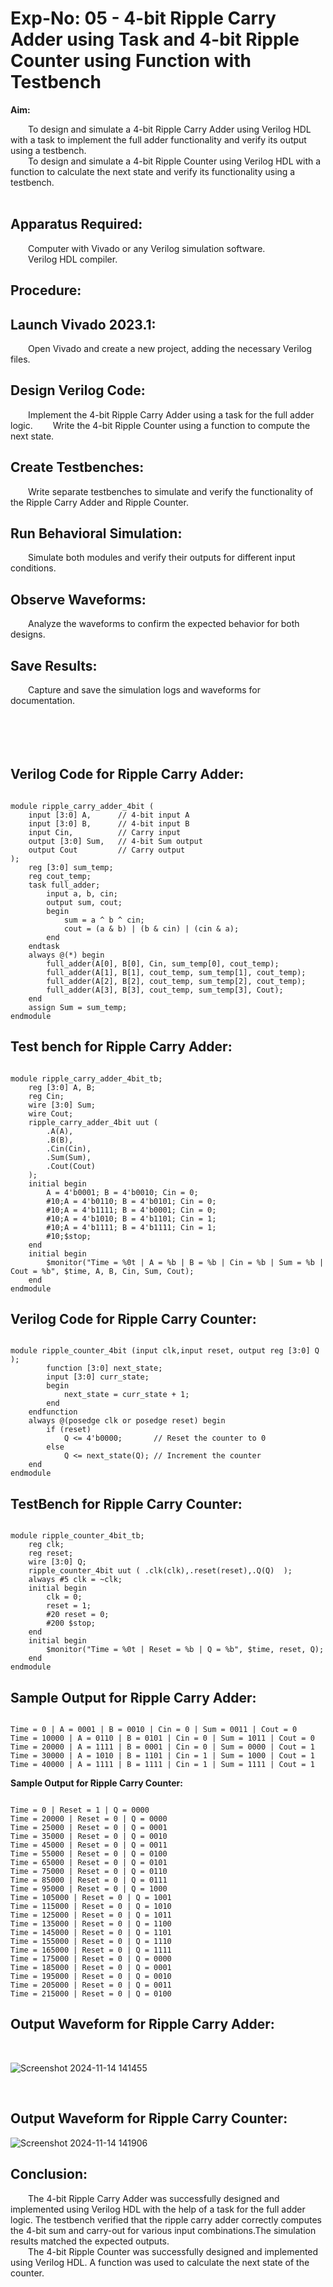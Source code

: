 # Exp-No: 05 - 4-bit Ripple Carry Adder using Task and 4-bit Ripple Counter using Function with Testbench

**Aim:** 

&emsp;&emsp;To design and simulate a 4-bit Ripple Carry Adder using Verilog HDL with a task to implement the full adder functionality and verify its output using a testbench.<br>
&emsp;&emsp;To design and simulate a 4-bit Ripple Counter using Verilog HDL with a function to calculate the next state and verify its functionality using a testbench.<br>
<br>
## Apparatus Required:

&emsp;&emsp;Computer with Vivado or any Verilog simulation software.<br>
&emsp;&emsp;Verilog HDL compiler.<br>


## Procedure:

## Launch Vivado 2023.1:

&emsp;&emsp;Open Vivado and create a new project, adding the necessary Verilog files.<br>

## Design Verilog Code:

&emsp;&emsp;Implement the 4-bit Ripple Carry Adder using a task for the full adder logic. 
&emsp;&emsp;Write the 4-bit Ripple Counter using a function to compute the next state.

## Create Testbenches:

&emsp;&emsp;Write separate testbenches to simulate and verify the functionality of the Ripple Carry Adder and Ripple Counter.<br>

## Run Behavioral Simulation: 

&emsp;&emsp;Simulate both modules and verify their outputs for different input conditions.<br>

## Observe Waveforms:

&emsp;&emsp;Analyze the waveforms to confirm the expected behavior for both designs.

## Save Results:
&emsp;&emsp;Capture and save the simulation logs and waveforms for documentation.<br>
<br>
<br>
<br>
<br>

## Verilog Code for Ripple Carry Adder:
```

module ripple_carry_adder_4bit (
    input [3:0] A,      // 4-bit input A
    input [3:0] B,      // 4-bit input B
    input Cin,          // Carry input
    output [3:0] Sum,   // 4-bit Sum output
    output Cout         // Carry output
);
    reg [3:0] sum_temp;
    reg cout_temp;
    task full_adder;
        input a, b, cin;
        output sum, cout;
        begin
            sum = a ^ b ^ cin;
            cout = (a & b) | (b & cin) | (cin & a);
        end
    endtask
    always @(*) begin
        full_adder(A[0], B[0], Cin, sum_temp[0], cout_temp);
        full_adder(A[1], B[1], cout_temp, sum_temp[1], cout_temp);
        full_adder(A[2], B[2], cout_temp, sum_temp[2], cout_temp);
        full_adder(A[3], B[3], cout_temp, sum_temp[3], Cout);
    end
    assign Sum = sum_temp;
endmodule
```

## Test bench for Ripple Carry Adder:
```

module ripple_carry_adder_4bit_tb;
    reg [3:0] A, B;
    reg Cin;
    wire [3:0] Sum;
    wire Cout;
    ripple_carry_adder_4bit uut (
        .A(A),
        .B(B),
        .Cin(Cin),
        .Sum(Sum),
        .Cout(Cout)
    );
    initial begin
        A = 4'b0001; B = 4'b0010; Cin = 0;
        #10;A = 4'b0110; B = 4'b0101; Cin = 0;
        #10;A = 4'b1111; B = 4'b0001; Cin = 0;
        #10;A = 4'b1010; B = 4'b1101; Cin = 1;
        #10;A = 4'b1111; B = 4'b1111; Cin = 1;
        #10;$stop;
    end
    initial begin
        $monitor("Time = %0t | A = %b | B = %b | Cin = %b | Sum = %b | Cout = %b", $time, A, B, Cin, Sum, Cout);
    end
endmodule
```

## Verilog Code for Ripple Carry Counter:
```

module ripple_counter_4bit (input clk,input reset, output reg [3:0] Q    );
        function [3:0] next_state;
        input [3:0] curr_state;
        begin
            next_state = curr_state + 1;
        end
    endfunction
    always @(posedge clk or posedge reset) begin
        if (reset)
            Q <= 4'b0000;       // Reset the counter to 0
        else
            Q <= next_state(Q); // Increment the counter
    end
endmodule
```

## TestBench for Ripple Carry Counter:
```

module ripple_counter_4bit_tb;
    reg clk;
    reg reset;
    wire [3:0] Q;
    ripple_counter_4bit uut ( .clk(clk),.reset(reset),.Q(Q)  );
    always #5 clk = ~clk;
    initial begin
        clk = 0;
        reset = 1;
        #20 reset = 0;
        #200 $stop;
    end
    initial begin
        $monitor("Time = %0t | Reset = %b | Q = %b", $time, reset, Q);
    end
endmodule
```
## Sample Output for Ripple Carry Adder:
```

Time = 0 | A = 0001 | B = 0010 | Cin = 0 | Sum = 0011 | Cout = 0
Time = 10000 | A = 0110 | B = 0101 | Cin = 0 | Sum = 1011 | Cout = 0
Time = 20000 | A = 1111 | B = 0001 | Cin = 0 | Sum = 0000 | Cout = 1
Time = 30000 | A = 1010 | B = 1101 | Cin = 1 | Sum = 1000 | Cout = 1
Time = 40000 | A = 1111 | B = 1111 | Cin = 1 | Sum = 1111 | Cout = 1

```

**Sample Output for Ripple Carry Counter:**
```

Time = 0 | Reset = 1 | Q = 0000
Time = 20000 | Reset = 0 | Q = 0000
Time = 25000 | Reset = 0 | Q = 0001
Time = 35000 | Reset = 0 | Q = 0010
Time = 45000 | Reset = 0 | Q = 0011
Time = 55000 | Reset = 0 | Q = 0100
Time = 65000 | Reset = 0 | Q = 0101
Time = 75000 | Reset = 0 | Q = 0110
Time = 85000 | Reset = 0 | Q = 0111
Time = 95000 | Reset = 0 | Q = 1000
Time = 105000 | Reset = 0 | Q = 1001
Time = 115000 | Reset = 0 | Q = 1010
Time = 125000 | Reset = 0 | Q = 1011
Time = 135000 | Reset = 0 | Q = 1100
Time = 145000 | Reset = 0 | Q = 1101
Time = 155000 | Reset = 0 | Q = 1110
Time = 165000 | Reset = 0 | Q = 1111
Time = 175000 | Reset = 0 | Q = 0000
Time = 185000 | Reset = 0 | Q = 0001
Time = 195000 | Reset = 0 | Q = 0010
Time = 205000 | Reset = 0 | Q = 0011
Time = 215000 | Reset = 0 | Q = 0100

```
## Output Waveform for Ripple Carry Adder:

<br>

![Screenshot 2024-11-14 141455](https://github.com/user-attachments/assets/6ab8bee1-b8b8-4b6a-a907-edfa55d3f224)

<br>

## Output Waveform for Ripple Carry Counter:

![Screenshot 2024-11-14 141906](https://github.com/user-attachments/assets/836583f0-0891-4116-9259-805356da711c)

## Conclusion:

&emsp;&emsp;The 4-bit Ripple Carry Adder was successfully designed and implemented using Verilog HDL with the help of a task for the full adder logic. The testbench verified that the ripple carry adder correctly computes the 4-bit sum and carry-out for various input combinations.The simulation results matched the expected outputs.<br>
&emsp;&emsp;The 4-bit Ripple Counter was successfully designed and implemented using Verilog HDL. A function was used to calculate the next state of the counter.<br>

